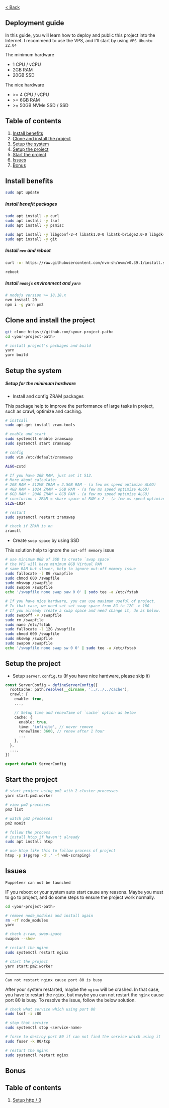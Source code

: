 [< Back](../README.md)

## Deployment guide

In this guide, you will learn how to deploy and public this project into the Internet. I recommend to use the VPS, and I'll start by using `VPS Ubuntu 22.04`

The minimum hardware
- 1 CPU / vCPU
- 2GB RAM
- 20GB SSD

The nice hardware
- \>= 4 CPU / vCPU
- \>= 6GB RAM
- \>= 50GB NVMe SSD / SSD

## Table of contents

1. [Install benefits](#install-benefits)
2. [Clone and install the project](#clone-install)
3. [Setup the system](#setup-system)
3. [Setup the project](#setup-project)
4. [Start the project](#start)
6. [Issues](#issues)
7. [Bonus](#bonus)

<h2 id="install-benefits">Install benefits</h2>

```bash
sudo apt update
```

##### Install benefit packages
```bash
sudo apt install -y curl
sudo apt install -y lsof
sudo apt install -y psmisc

sudo apt install -y libgconf-2-4 libatk1.0-0 libatk-bridge2.0-0 libgdk-pixbuf2.0-0 libgtk-3-0 libgbm-dev libnss3-dev libxss-dev
sudo apt install -y git
```

##### Install `nvm` and reboot
```bash
curl -o- https://raw.githubusercontent.com/nvm-sh/nvm/v0.39.1/install.sh | bash

reboot
```

##### Install `nodejs` environment and `yarn`
```bash
# nodejs version >= 18.18.x
nvm install 20
npm i -g yarn pm2
```

<h2 id="clone-install">Clone and install the project</h2>

```bash
git clone https://github.com/<your-project-path>
cd <your-project-path>

# install project's packages and build
yarn
yarn build
```

<h2 id="setup-system">Setup the system</h2>

##### Setup for the minimum hardware

- Install and config ZRAM packages

This package help to improve the performance of large tasks in project, such as crawl, optimize and caching.

```bash
# instsall
sudo apt-get install zram-tools

# enable and start
sudo systemctl enable zramswap
sudo systemctl start zramswap

# config
sudo vim /etc/default/zramswap

ALGO=zstd

# If you have 2GB RAM, just set it 512.
# More about calculate:
# 2GB RAM + 512MB ZRAM = 2.5GB RAM - (a few ms speed optimize ALGO)
# 4GB RAM + 1024 ZRAM = 5GB RAM - (a few ms speed optimize ALGO)
# 6GB RAM + 2048 ZRAM = 8GB RAM - (a few ms speed optimize ALGO)
# conclusion : ZRAM = share space of RAM x 2 - (a few ms speed optimize ALGO)
SIZE=1024

# restart
sudo systemctl restart zramswap

# check if ZRAM is on
zramctl
```

- Create `swap space` by using SSD

This solution help to ignore the `out-off memory` issue

```bash
# use minimum 8GB of SSD to create `swap space`
# the VPS will have minimum 8GB Virtual RAM
# same RAM but slower, help to ignore out-off memory issue
sudo fallocate -l 8G /swapfile
sudo chmod 600 /swapfile
sudo mkswap /swapfile
sudo swapon /swapfile
echo '/swapfile none swap saw 0 0' | sudo tee -a /etc/fstab

# If you have nice hardware, you can use maximum useful of project.
# In that case, we need set set swap space from 8G to 12G -> 16G
# If you already create a swap space and need change it, do as below.
sudo swapoff -v /swapfile
sudo rm /swapfile
sudo nano /etc/fstab
sudo fallocate -l 12G /swapfile
sudo chmod 600 /swapfile
sudo mkswap /swapfile
sudo swapon /swapfile
echo '/swapfile none swap sw 0 0' | sudo tee -a /etc/fstab
```
<h2 id="setup-project">Setup the project</h2>

- Setup `server.config.ts` (If you have nice hardware, please skip it)

```typescript
const ServerConfig = defineServerConfig({
  rootCache: path.resolve(__dirname, '../../../cache'),
  crawl: {
    enable: true,
    ...,

    // Setup time and renewTime of `cache` option as below
    cache: {
      enable: true,
      time: 'infinite', // never remove
      renewTime: 3600, // renew after 1 hour
      ...
    },
  },
  ...,
})

export default ServerConfig
```

<h2 id="start">Start the project</h2>

```bash
# start project using pm2 with 2 cluster processes
yarn start:pm2:worker

# view pm2 processes
pm2 list

# watch pm2 processes
pm2 monit

# follow the process
# install htop if haven't already
sudo apt install htop

# use htop like this to follow process of project
htop -p $(pgrep -d',' -f web-scraping)
```

<h2 id="issues">Issues</h2>

`Puppeteer can not be launched`

IF you reboot or your system auto start cause any reasons. Maybe you must to go to  project, and do some steps to ensure the project work normally.

```bash
cd <your-project-path>

# remove node_modules and install again
rm -rf node_modules
yarn

# check z-ram, swap-space
swapon --show

# restart the nginx
sudo systemctl restart nginx

# start the project
yarn start:pm2:worker
```

---

`Can not restart nginx cause port 80 is busy`

After your system restarted, maybe the `nginx` will be crashed. In that case, you have to restart the `nginx`, but maybe you can not restart the `nginx` cause port 80 is busy. To resolve the issue, follow the below solution.

```bash
# check what service which using port 80
sudo lsof -i :80

# stop that service
sudo systemctl stop <service-name>

# force to destroy port 80 if can not find the service which using it
sudo fuser -k 80/tcp

# restart the nginx
sudo systemctl restart nginx
```

<h2 id="bonus">Bonus</h2>

## Table of contents
1. [Setup http / 3](./deployment__bonus--setup-http-3.md)
